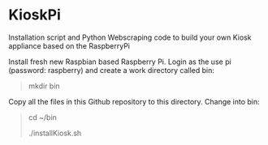 KioskPi
=======

Installation script and Python Webscraping code to build your own Kiosk appliance based on the RaspberryPi

Install fresh new Raspbian based Raspberry Pi. Login as the use pi (password: raspberry) and create a work directory called bin:
>
>mkdir bin
>
Copy all the files in this Github repository to this directory.
Change into bin:
>
>cd ~/bin
>
>./installKiosk.sh

